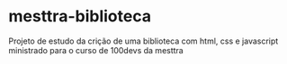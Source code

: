 # mesttra-biblioteca
Projeto de estudo da crição de uma biblioteca com html, css e javascript ministrado para o curso de 100devs da mesttra
